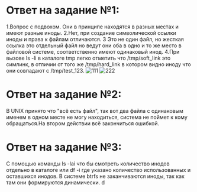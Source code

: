 # Ответ на задание №1:
1.Вопрос с подвохом. Они в принципе находятся в разных местах и имеют разные иноды.
2.Нет, при создание символической ссылки иноды и права к файлам отличаются.
3 Это не один файл, но жесткая ссылка это отдельный файл но ведут они оба в одно и то же место в файловой системе, соответственно имеют одинаковый инод.
4.При вызове ls -li в каталоге tmp легко отметить что /tmp/soft_link это cимлинк, в отличии от того же /tmp/hard_link в котором видно иноду что они совпадают с /tmp/test_123.
![111](https://user-images.githubusercontent.com/107581500/180613425-4f91975e-8d43-4bb8-ae08-c7cf04f22141.png)
![222](https://user-images.githubusercontent.com/107581500/180613426-92e9f746-323d-4fbd-836b-0e055b052047.png)


# Ответ на задание №2:
В UNIX принято что "всё есть файл", так вот два  файла с одинаковым именем в одном месте не могу находиться, система не поймет к кому обращаться.На втором действии  всё  закончиться ошибкой.
# Ответ на задание №3:
С помощью команды ls -lai что бы смотреть количество инодов отдельно в каталоге или df -i  где указано количество использованных и оставшихся инодов.
В системе btrfs не заканчиваются иноды, так как там они формируются динамически.
d

